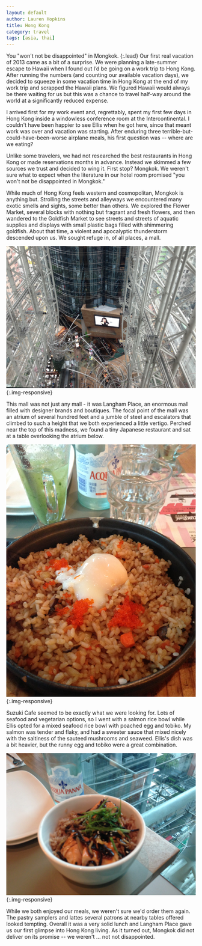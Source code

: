 ```yaml
---
layout: default
author: Lauren Hopkins
title: Hong Kong
category: travel
tags: [asia, thai]
---
```


You "won't not be disappointed" in Mongkok.
{:.lead}
Our first real vacation of 2013 came as a bit of a surprise. We were planning a
late-summer escape to Hawaii when I found out I’d be going on a work trip to
Hong Kong. After running the numbers (and counting our available vacation
days), we decided to squeeze in some vacation time in Hong Kong at the end of
my work trip and scrapped the Hawaii plans. We figured Hawaii would always be
there waiting for us but this was a chance to travel half-way around the world
at a significantly reduced expense.

I arrived first for my work event and, regrettably, spent my first few days in
Hong Kong inside a windowless conference room at the Intercontinental. I
couldn't have been happier to see Ellis when he got here, since that meant work
was over and vacation was starting. After enduring three
terrible-but-could-have-been-worse airplane meals, his first question was --
where are we eating?

Unlike some travelers, we had not researched the best restaurants in Hong Kong
or made reservations months in advance. Instead we skimmed a few sources we
trust and decided to wing it. First stop? Mongkok. We weren't sure what to
expect when the literature in our hotel room promised "you won't not be
disappointed in Mongkok."

While much of Hong Kong feels western and cosmopolitan, Mongkok is anything
but. Strolling the streets and alleyways we encountered many exotic smells and
sights, some better than others. We explored the Flower Market, several blocks
with nothing but fragrant and fresh flowers, and then wandered to the Goldfish
Market to see streets and streets of aquatic supplies and displays with small
plastic bags filled with shimmering goldfish. About that time, a violent and
apocalyptic thunderstorm descended upon us. We sought refuge in, of all places,
a mall.

![Scaffolding](/img/hong_kong/scaffolding.jpg){:.img-responsive}

This mall was not just any mall - it was Langham Place, an enormous mall filled
with designer brands and boutiques. The focal point of the mall was an atrium
of several hundred feet and a jumble of steel and escalators that climbed to
such a height that we both experienced a little vertigo. Perched near the top
of this madness, we found a tiny Japanese restaurant and sat at a table
overlooking the atrium below.

![Rice](/img/hong_kong/rice.jpg){:.img-responsive}

Suzuki Cafe seemed to be exactly what we were looking for. Lots of seafood and
vegetarian options, so I went with a salmon rice bowl while Ellis opted for a
mixed seafood rice bowl with poached egg and tobiko. My salmon was tender and
flaky, and had a sweeter sauce that mixed nicely with the saltiness of the
sauteed mushrooms and seaweed. Ellis's dish was a bit heavier, but the runny
egg and tobiko were a great combination.

![Food](/img/hong_kong/food.jpg){:.img-responsive}

While we both enjoyed our meals, we weren't sure we'd order them again. The
pastry samplers and lattes several patrons at nearby tables offered looked
tempting. Overall it was a very solid lunch and Langham Place gave us our first
glimpse into Hong Kong living. As it turned out, Mongkok did not deliver on its
promise -- we weren't ... not not disappointed.
